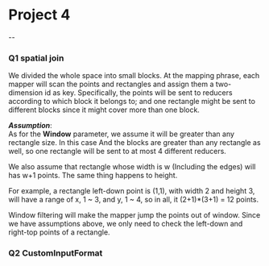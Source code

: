 # Project 4
--

### Q1 spatial join

We divided the whole space into small blocks. At the mapping phrase, each mapper will scan the points and rectangles and assign them a two-dimension id as key. Specifically, the points will be sent to reducers according to which block it belongs to; and one rectangle might be sent to different blocks since it might cover more than one block.

***Assumption***:  
As for the **Window** parameter, we assume it will be greater than any rectangle size. In this case And the blocks are greater than any rectangle as well, so one rectangle will be sent to at most 4 different reducers.

We also assume that rectangle whose width is w (Including the edges) will has w+1 points. The same thing happens to height. 

For example, a rectangle left-down point is (1,1), with width 2 and height 3, will have a range of x, 1 ~ 3, and y, 1 ~ 4, so in all, it (2+1)*(3+1) = 12 points.

Window filtering will make the mapper jump the points  out of window. Since we have assumptions above, we only need to check the left-down and right-top points of a rectangle.

### Q2 CustomInputFormat
